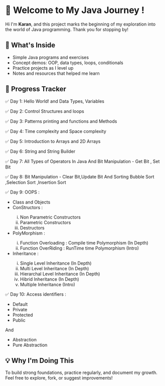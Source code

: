 <h1>🚀 Welcome to My Java Journey !</h1>
  <p>Hi I'm <strong>Karan</strong>, and this project marks the beginning of my exploration into the world of Java programming. Thank you for stopping by!</p>

  <h2>📘 What's Inside</h2>
  <ul>
    <li>Simple Java programs and exercises</li>
    <li>Concept demos: OOP, data types, loops, conditionals</li>
    <li>Practice projects as I level up</li>
    <li>Notes and resources that helped me learn</li>
  </ul>

  <h2>📅 Progress Tracker</h2>
  <div class="progress">
    <p>✅ Day 1: Hello World! and Data Types, Variables </p>
    <p>✅ Day 2: Control Structures and loops</p>
    <p>✅ Day 3: Patterns printing and functions and Methods </p>
    <p>✅ Day 4: Time complexity and Space complexity </p>
    <p>✅ Day 5: Introduction to Arrays and 2D Arrays </p>
    <p>✅ Day 6: String and String Builder </p>
    <p>✅ Day 7: All Types of Operators In Java And Bit Manipulation - Get Bit , Set Bit</p>
    <p>✅ Day 8: Bit Manipulation - Clear Bit,Update Bit And Sorting Bubble Sort ,Selection Sort ,Insertion Sort</p>
    <p>✅ Day 9: OOPS :
    <ul>
      <li>Class and Objects</li>
      <li>ConStructors :</li>
        <ol type ='i'>
          <li>Non Parametric Constructors</li>
          <li>Parametric Constructors </li>
          <li>Destructors</li>
        </ol>
      <li>PolyMorphism :</li>
         <ol type= 'i'>
          <li>Function Overloading : Compile time Polymorphism (In Depth)</li>
          <li>Function OverRiding : RunTime time Polymorphism (Intro)</li>
         </ol>
      <li>Inheritance :</li>
        <ol type ='i'>
         <li>Single Level Inheritance (In Depth) </li>
         <li>Multi Level Inheritance (In Depth)</li>
         <li>Hierarchal Level Inheritance (In Depth)</li>
         <li>Hibrid Inheritance (In Depth)</li>
         <li>Multiple Inheritance (Intro)</li>
       </ol>
   </ul>
   </p>
   <p>✅ Day 10: Access identifiers :
   <ul>
     <li>Default</li>
     <li>Private</li>
     <li>Protected</li>
     <li>Public</li>
   </ul>
   And <ul>
        <li>Abstraction</li>
        <li>Pure Abstraction</li>
    </ul>
   </p>
  </div>

  <h2>💡 Why I'm Doing This</h2>
  <p>To build strong foundations, practice regularly, and document my growth. Feel free to explore, fork, or suggest improvements!</p>
